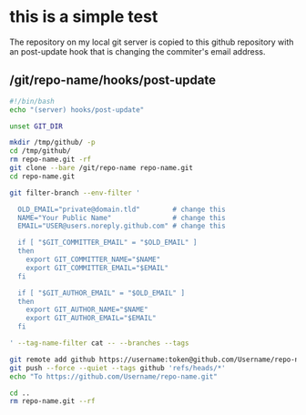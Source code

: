 # this is a simple test

The repository on my local git server is copied to this github repository
with an post-update hook that is changing the commiter's email address.

## /git/repo-name/hooks/post-update

```bash
#!/bin/bash
echo "(server) hooks/post-update"

unset GIT_DIR

mkdir /tmp/github/ -p
cd /tmp/github/
rm repo-name.git -rf
git clone --bare /git/repo-name repo-name.git
cd repo-name.git

git filter-branch --env-filter '

  OLD_EMAIL="private@domain.tld"        # change this
  NAME="Your Public Name"               # change this
  EMAIL="USER@users.noreply.github.com" # change this

  if [ "$GIT_COMMITTER_EMAIL" = "$OLD_EMAIL" ]
  then
    export GIT_COMMITTER_NAME="$NAME"
    export GIT_COMMITTER_EMAIL="$EMAIL"
  fi

  if [ "$GIT_AUTHOR_EMAIL" = "$OLD_EMAIL" ]
  then
    export GIT_AUTHOR_NAME="$NAME"
    export GIT_AUTHOR_EMAIL="$EMAIL"
  fi

' --tag-name-filter cat -- --branches --tags

git remote add github https://username:token@github.com/Username/repo-name.git
git push --force --quiet --tags github 'refs/heads/*'
echo "To https://github.com/Username/repo-name.git"

cd ..
rm repo-name.git --rf
```
